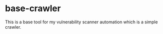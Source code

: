 # base-crawler
This is a base tool for my vulnerability scanner automation which is a simple crawler. 
